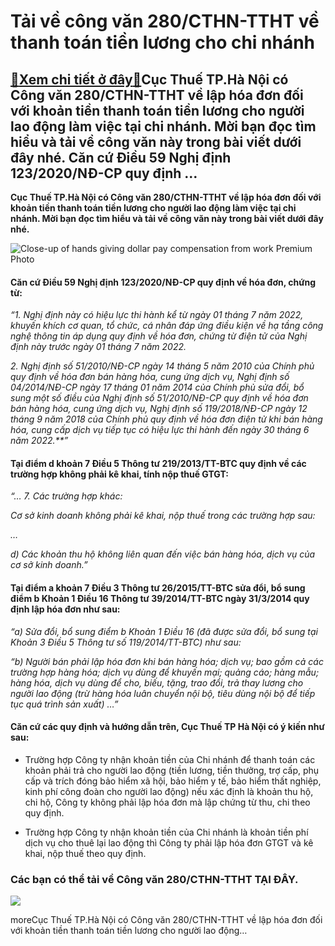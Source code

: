 Tải về công văn 280/CTHN-TTHT về thanh toán tiền lương cho chi nhánh
====================================================================

[:gift:Xem chi tiết ở đây:gift:](https://hddtvn.com/tai-ve-cong-van-280-cthn-ttht-ve-thanh-toan-tien-luong-cho-chi-nhanh/)Cục Thuế TP.Hà Nội có Công văn 280/CTHN-TTHT về lập hóa đơn đối với khoản tiền thanh toán tiền lương cho người lao động làm việc tại chi nhánh. Mời bạn đọc tìm hiểu và tải về công văn này trong bài viết dưới đây nhé. Căn cứ Điều 59 Nghị định 123/2020/NĐ-CP quy định …
---------------------------------------------------------------------------------------------------------------------------------------------------------------------------------------------------------------------------------------------------------------------------

**Cục Thuế TP.Hà Nội có Công văn 280/CTHN-TTHT về lập hóa đơn đối với khoản tiền thanh toán tiền lương cho người lao động làm việc tại chi nhánh. Mời bạn đọc tìm hiểu và tải về công văn này trong bài viết dưới đây nhé.**


![Close-up of hands giving dollar pay compensation from work Premium Photo](https://hddtvn.com/wp-content/uploads/2021/01/close-up-hands-giving-dollar-pay-compensation-from-work_2034-1646.jpg)


#### Căn cứ Điều 59 Nghị định 123/2020/NĐ-CP quy định về hóa đơn, chứng từ:


*“1. Nghị định này có hiệu lực thi hành kể từ ngày 01 tháng 7 năm 2022, khuyến khích cơ quan, tổ chức, cá nhân đáp ứng điều kiện về hạ tầng công nghệ thông tin áp dụng quy định về hóa đơn, chứng từ điện tử của Nghị định này trước ngày 01 tháng 7 năm 2022.*


*2. Nghị định số 51/2010/NĐ-CP ngày 14 tháng 5 năm 2010 của Chính phủ quy định về hóa đơn bán hàng hóa, cung ứng dịch vụ, Nghị định số 04/2014/NĐ-CP ngày 17 tháng 01 năm 2014 của Chính phủ sửa đổi, bổ sung một số điều của Nghị định số 51/2010/NĐ-CP quy định về hóa đơn bán hàng hóa, cung ứng dịch vụ, Nghị định số 119/2018/NĐ-CP ngày 12 tháng 9 năm 2018 của Chính phủ quy định về hóa đơn điện tử khi bán hàng hóa, cung cấp dịch vụ tiếp tục có hiệu lực thi hành đến ngày 30 tháng 6 năm 2022.**”*


#### Tại điểm d khoản 7 Điều 5 Thông tư 219/2013/TT-BTC quy định về các trường hợp không phải kê khai, tính nộp thuế GTGT:


*“… 7. Các trường hợp khác:*


*Cơ sở kinh doanh không phải kê khai, nộp thuế trong các trường hợp sau:*


*…*


*d) Các khoản thu hộ không liên quan đến việc bán hàng hóa, dịch vụ của cơ sở kinh doanh.”*


#### Tại điểm a khoản 7 Điều 3 Thông tư 26/2015/TT-BTC sửa đổi, bổ sung điểm b Khoản 1 Điều 16 Thông tư 39/2014/TT-BTC ngày 31/3/2014 quy định lập hóa đơn như sau:


*“a) Sửa đổi, bổ sung điểm b Khoản 1 Điều 16 (đã được sửa đổi, bổ sung tại Khoản 3 Điều 5 Thông tư số 119/2014/TT-BTC) như sau:*


*“b) Người bán phải lập hóa đơn khi bán hàng hóa; dịch vụ; bao gồm cả các trường hợp hàng hóa; dịch vụ dùng để khuyến mại; quảng cáo; hàng mẫu; hàng hóa, dịch vụ dùng để cho, biếu, tặng, trao đổi, trả thay lương cho người lao động (trừ hàng hóa luân chuyển nội bộ, tiêu dùng nội bộ để tiếp tục quá trình sản xuất) …”*


#### Căn cứ các quy định và hướng dẫn trên, Cục Thuế TP Hà Nội có ý kiến như sau:




* Trường hợp Công ty nhận khoản tiền của Chi nhánh để thanh toán các khoản phải trả cho người lao động (tiền lương, tiền thưởng, trợ cấp, phụ cấp và trích đóng bảo hiểm xã hội, bảo hiểm y tế, bảo hiểm thất nghiệp, kinh phí công đoàn cho người lao động) nếu xác định là khoản thu hộ, chi hộ, Công ty không phải lập hóa đơn mà lập chứng từ thu, chi theo quy định.

* Trường hợp Công ty nhận khoản tiền của Chi nhánh là khoản tiền phí dịch vụ cho thuê lại lao động thì Công ty phải lập hóa đơn GTGT và kê khai, nộp thuế theo quy định.



### Các bạn có thể tải về Công văn 280/CTHN-TTHT **TẠI ĐÂY**.


![](https://hddtvn.com/wp-content/uploads/2021/01/9-2-1.png)


moreCục Thuế TP.Hà Nội có Công văn 280/CTHN-TTHT về lập hóa đơn đối với khoản tiền thanh toán tiền lương cho người lao động…

